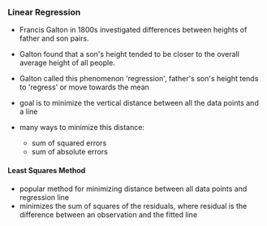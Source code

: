 ### Linear Regression

- Francis Galton in 1800s investigated differences between heights of father and son pairs.
- Galton found that a son's height tended to be closer to the overall average height of all people.
- Galton called this phenomenon 'regression', father's son's height tends to 'regress' or move towards the mean

- goal is to minimize the vertical distance between all the data points and a line
- many ways to minimize this distance:
    - sum of squared errors
    - sum of absolute errors

#### Least Squares Method
- popular method for minimizing distance between all data points and regression line
- minimizes the sum of squares of the residuals, where residual is the difference between an observation and the fitted line

